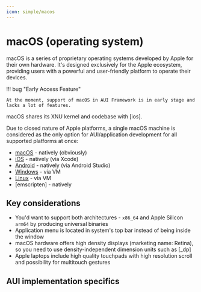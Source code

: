```yaml
---
icon: simple/macos
---
```


# macOS (operating system)

macOS is a series of proprietary operating systems developed by Apple for their own hardware. It's designed
exclusively for the Apple ecosystem, providing users with a powerful and user-friendly platform to operate their
devices.

!!! bug "Early Access Feature"
    
    At the moment, support of macOS in AUI Framework is in early stage and lacks a lot of features.

macOS shares its XNU kernel and codebase with [ios].

Due to closed nature of Apple platforms, a single macOS machine is considered as the only option for AUI/application
development for all supported platforms at once:
- [macOS](macos.md) - natively (obviously)
- [iOS](ios.md) - natively (via Xcode)
- [Android](android.md) - natively (via Android Studio)
- [Windows](windows.md) - via VM
- [Linux](linux.md) - via VM
- [emscripten] - natively

## Key considerations

- You'd want to support both architectures - `x86_64` and Apple Silicon `arm64` by producing universal binaries
- Application menu is located in system's top bar instead of being inside the window
- macOS hardware offers high density displays (marketing name: Retina), so you need to use density-independent dimension
  units such as [_dp]
- Apple laptops include high quality touchpads with high resolution scroll and possibility for multitouch gestures

## AUI implementation specifics
